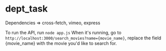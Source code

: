 # dept_task

Dependencies => cross-fetch, vimeo, express

To run the API, run `node app.js`
When it's running, go to `http://localhost:3000/search_movies?name={movie_name}`, replace the field {movie_name} with the movie you'd like to search for. 
